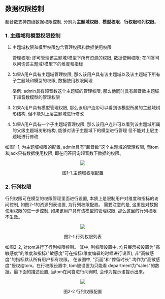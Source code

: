 
## 数据权限控制
超音数支持四级数据权限控制, 分别为**主题域权限**、**模型权限**、**行权限**和**列权限**。

### 1. 主题域和模型权限控制

1. 主题域权限和模型权限包含管理权限和数据使用权限

   管理权限: 即可管理该主题域/模型下所有资源的权限, 数据使用权限: 在问答可以问询该主题域/模型下的维度和指标

2. 如果A用户具有主题域管理权限, 那么该用户具有该主题域以及该主题域下所有子主题域和模型的权限, 数据使用权限同理

   举例: admin具有超音数这个主题域的管理权限, 那么他同时具有超音数主题域下超音数模型的管理权限

3. 如果A用户具有模型管理权限, 那么该用户连带可以看到该模型所属的主题域树形结构, 但不能对上层主题域进行修改

4. 如果A用户具有一个子主题域管理权限, 那么该用户连带可以看到该主题域所属的父级主题域树形结构, 能够对该子主题域下的模型进行管理
   但不能对上层主题域进行修改

如图1-1, 为主题域权限的配置, admin具有"超音数"这个主题域的管理权限, 而tom和jack只有数据使用权限, 即在问答问询超音数下数据的权限。

<div align="center" >
<img src=https://github.com/tencentmusic/supersonic/assets/22031277/c9fcc48b-af6b-4775-96d0-2c93e0153718/>
    <p>图1-1.主题域权限配置</p>
</div>

### 2. 行列权限
行列权限可在模型的权限管理里面进行设置, 本质上是限制用户对维度和指标的访问控制, 如图2-1的资源列表设置, 为行列权限配置。
需要注意的是, 这里是对数据使用权限的进一步控制, 如果该用户具有该模型的管理权限, 那么这里的行列权限不生效。

<div align="center" >
<img src=https://github.com/tencentmusic/supersonic/assets/22031277/a1dfd797-a003-4ca3-84c9-7e47185db0ac/>
    <p>图2-1.行列权限列表</p>
</div>

如图2-2, 对tom进行了行列权限控制。 其中, 列权限设置中, 均只展示被设置为"高敏感度"的维度和指标("敏感度"可在指标/维度编辑的时候进行设置), 
非"高敏感度"的指标默认所有用户都有权限。 在该图中, "页面"和"停留时长" 均作为"高敏感度"授权给tom。在行权限设置中, tom被设置为只能看 
department为"sales"的数据。最下面的描述设置, 当tom在问答进行问询时, 会作为提示语提示出来。
<div align="center" >
<img src=https://github.com/tencentmusic/supersonic/assets/22031277/f97391f2-5871-4d2e-aa49-6b77fddcfe91/>
    <p>图2-2 行列权限配置</p>
</div>



